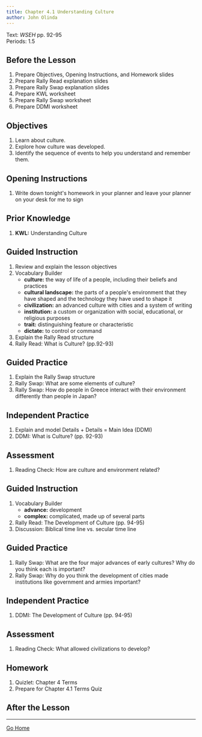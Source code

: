 ```yaml
---
title: Chapter 4.1 Understanding Culture
author: John Olinda
---
```


Text: *WSEH* pp. 92-95  
Periods: 1.5

## Before the Lesson

1. Prepare Objectives, Opening Instructions, and Homework slides
2. Prepare Rally Read explanation slides
3. Prepare Rally Swap explanation slides
4. Prepare KWL worksheet
5. Prepare Rally Swap worksheet
6. Prepare DDMI worksheet

## Objectives

1. Learn about culture.
2. Explore how culture was developed.
3. Identify the sequence of events to help you understand and remember them.

## Opening Instructions

1. Write down tonight's homework in your planner and leave your planner on your desk for me to sign

## Prior Knowledge

1. **KWL:** Understanding Culture

## Guided Instruction

1. Review and explain the lesson objectives
2. Vocabulary Builder
    - **culture:** the way of life of a people, including their beliefs and practices
    - **cultural landscape:** the parts of a people's environment that they have shaped and the technology they have used to shape it
    - **civilization:** an advanced culture with cities and a system of writing
    - **institution:** a custom or organization with social, educational, or religious purposes
    - **trait:** distinguishing feature or characteristic
    - **dictate:** to control or command
3. Explain the Rally Read structure
4. Rally Read: What is Culture? (pp.92-93)

## Guided Practice

1. Explain the Rally Swap structure
2. Rally Swap: What are some elements of culture?
3. Rally Swap: How do people in Greece interact with their environment differently than people in Japan?

## Independent Practice

1. Explain and model Details + Details = Main Idea (DDMI)
2. DDMI: What is Culture? (pp. 92-93)

## Assessment

1. Reading Check: How are culture and environment related?

## Guided Instruction

1. Vocabulary Builder
    - **advance:** development
    - **complex:** complicated, made up of several parts
2. Rally Read: The Development of Culture (pp. 94-95)
3. Discussion: Biblical time line vs. secular time line

## Guided Practice

1. Rally Swap: What are the four major advances of early cultures? Why do you think each is important?
2. Rally Swap: Why do you think the development of cities made institutions like government and armies important?

## Independent Practice

1. DDMI: The Development of Culture (pp. 94-95)

## Assessment

1. Reading Check: What allowed civilizations to develop?

## Homework

1. Quizlet: Chapter 4 Terms
2. Prepare for Chapter 4.1 Terms Quiz

## After the Lesson

---

[Go Home](index.html)